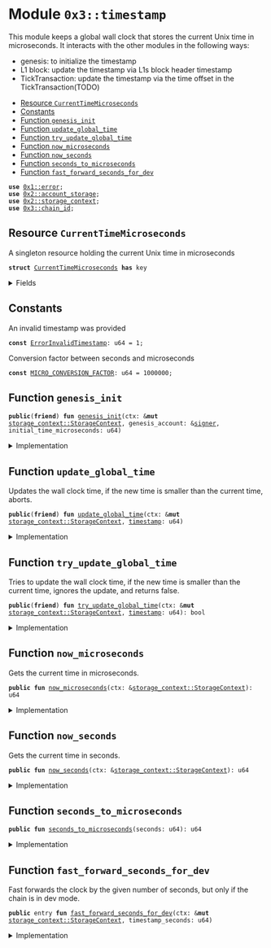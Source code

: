 
<a name="0x3_timestamp"></a>

# Module `0x3::timestamp`

This module keeps a global wall clock that stores the current Unix time in microseconds.
It interacts with the other modules in the following ways:
* genesis: to initialize the timestamp
* L1 block: update the timestamp via L1s block header timestamp
* TickTransaction: update the timestamp via the time offset in the TickTransaction(TODO)


-  [Resource `CurrentTimeMicroseconds`](#0x3_timestamp_CurrentTimeMicroseconds)
-  [Constants](#@Constants_0)
-  [Function `genesis_init`](#0x3_timestamp_genesis_init)
-  [Function `update_global_time`](#0x3_timestamp_update_global_time)
-  [Function `try_update_global_time`](#0x3_timestamp_try_update_global_time)
-  [Function `now_microseconds`](#0x3_timestamp_now_microseconds)
-  [Function `now_seconds`](#0x3_timestamp_now_seconds)
-  [Function `seconds_to_microseconds`](#0x3_timestamp_seconds_to_microseconds)
-  [Function `fast_forward_seconds_for_dev`](#0x3_timestamp_fast_forward_seconds_for_dev)


<pre><code><b>use</b> <a href="">0x1::error</a>;
<b>use</b> <a href="">0x2::account_storage</a>;
<b>use</b> <a href="">0x2::storage_context</a>;
<b>use</b> <a href="chain_id.md#0x3_chain_id">0x3::chain_id</a>;
</code></pre>



<a name="0x3_timestamp_CurrentTimeMicroseconds"></a>

## Resource `CurrentTimeMicroseconds`

A singleton resource holding the current Unix time in microseconds


<pre><code><b>struct</b> <a href="timestamp.md#0x3_timestamp_CurrentTimeMicroseconds">CurrentTimeMicroseconds</a> <b>has</b> key
</code></pre>



<details>
<summary>Fields</summary>


<dl>
<dt>
<code>microseconds: u64</code>
</dt>
<dd>

</dd>
</dl>


</details>

<a name="@Constants_0"></a>

## Constants


<a name="0x3_timestamp_ErrorInvalidTimestamp"></a>

An invalid timestamp was provided


<pre><code><b>const</b> <a href="timestamp.md#0x3_timestamp_ErrorInvalidTimestamp">ErrorInvalidTimestamp</a>: u64 = 1;
</code></pre>



<a name="0x3_timestamp_MICRO_CONVERSION_FACTOR"></a>

Conversion factor between seconds and microseconds


<pre><code><b>const</b> <a href="timestamp.md#0x3_timestamp_MICRO_CONVERSION_FACTOR">MICRO_CONVERSION_FACTOR</a>: u64 = 1000000;
</code></pre>



<a name="0x3_timestamp_genesis_init"></a>

## Function `genesis_init`



<pre><code><b>public</b>(<b>friend</b>) <b>fun</b> <a href="timestamp.md#0x3_timestamp_genesis_init">genesis_init</a>(ctx: &<b>mut</b> <a href="_StorageContext">storage_context::StorageContext</a>, genesis_account: &<a href="">signer</a>, initial_time_microseconds: u64)
</code></pre>



<details>
<summary>Implementation</summary>


<pre><code><b>public</b>(<b>friend</b>) <b>fun</b> <a href="timestamp.md#0x3_timestamp_genesis_init">genesis_init</a>(ctx: &<b>mut</b> StorageContext, genesis_account: &<a href="">signer</a>, initial_time_microseconds: u64) {
    <b>let</b> current_time = <a href="timestamp.md#0x3_timestamp_CurrentTimeMicroseconds">CurrentTimeMicroseconds</a> { microseconds: initial_time_microseconds };
    <a href="_global_move_to">account_storage::global_move_to</a>(ctx, genesis_account, current_time);
}
</code></pre>



</details>

<a name="0x3_timestamp_update_global_time"></a>

## Function `update_global_time`

Updates the wall clock time, if the new time is smaller than the current time, aborts.


<pre><code><b>public</b>(<b>friend</b>) <b>fun</b> <a href="timestamp.md#0x3_timestamp_update_global_time">update_global_time</a>(ctx: &<b>mut</b> <a href="_StorageContext">storage_context::StorageContext</a>, <a href="timestamp.md#0x3_timestamp">timestamp</a>: u64)
</code></pre>



<details>
<summary>Implementation</summary>


<pre><code><b>public</b>(<b>friend</b>) <b>fun</b> <a href="timestamp.md#0x3_timestamp_update_global_time">update_global_time</a>(ctx: &<b>mut</b> StorageContext,<a href="timestamp.md#0x3_timestamp">timestamp</a>: u64) {
    <b>let</b> global_timer = <a href="_global_borrow_mut">account_storage::global_borrow_mut</a>&lt;<a href="timestamp.md#0x3_timestamp_CurrentTimeMicroseconds">CurrentTimeMicroseconds</a>&gt;(ctx, @rooch_framework);
    <b>let</b> now = global_timer.microseconds;
    <b>assert</b>!(now &lt; <a href="timestamp.md#0x3_timestamp">timestamp</a>, <a href="_invalid_argument">error::invalid_argument</a>(<a href="timestamp.md#0x3_timestamp_ErrorInvalidTimestamp">ErrorInvalidTimestamp</a>));
    global_timer.microseconds = <a href="timestamp.md#0x3_timestamp">timestamp</a>;
}
</code></pre>



</details>

<a name="0x3_timestamp_try_update_global_time"></a>

## Function `try_update_global_time`

Tries to update the wall clock time, if the new time is smaller than the current time, ignores the update, and returns false.


<pre><code><b>public</b>(<b>friend</b>) <b>fun</b> <a href="timestamp.md#0x3_timestamp_try_update_global_time">try_update_global_time</a>(ctx: &<b>mut</b> <a href="_StorageContext">storage_context::StorageContext</a>, <a href="timestamp.md#0x3_timestamp">timestamp</a>: u64): bool
</code></pre>



<details>
<summary>Implementation</summary>


<pre><code><b>public</b>(<b>friend</b>) <b>fun</b> <a href="timestamp.md#0x3_timestamp_try_update_global_time">try_update_global_time</a>(ctx: &<b>mut</b> StorageContext, <a href="timestamp.md#0x3_timestamp">timestamp</a>: u64) : bool {
    <b>let</b> global_timer = <a href="_global_borrow_mut">account_storage::global_borrow_mut</a>&lt;<a href="timestamp.md#0x3_timestamp_CurrentTimeMicroseconds">CurrentTimeMicroseconds</a>&gt;(ctx, @rooch_framework);
    <b>let</b> now = global_timer.microseconds;
    <b>if</b>(now &lt; <a href="timestamp.md#0x3_timestamp">timestamp</a>) {
        global_timer.microseconds = <a href="timestamp.md#0x3_timestamp">timestamp</a>;
        <b>true</b>
    }<b>else</b>{
        <b>false</b>
    }
}
</code></pre>



</details>

<a name="0x3_timestamp_now_microseconds"></a>

## Function `now_microseconds`

Gets the current time in microseconds.


<pre><code><b>public</b> <b>fun</b> <a href="timestamp.md#0x3_timestamp_now_microseconds">now_microseconds</a>(ctx: &<a href="_StorageContext">storage_context::StorageContext</a>): u64
</code></pre>



<details>
<summary>Implementation</summary>


<pre><code><b>public</b> <b>fun</b> <a href="timestamp.md#0x3_timestamp_now_microseconds">now_microseconds</a>(ctx: &StorageContext): u64 {
    <a href="_global_borrow">account_storage::global_borrow</a>&lt;<a href="timestamp.md#0x3_timestamp_CurrentTimeMicroseconds">CurrentTimeMicroseconds</a>&gt;(ctx, @rooch_framework).microseconds
}
</code></pre>



</details>

<a name="0x3_timestamp_now_seconds"></a>

## Function `now_seconds`

Gets the current time in seconds.


<pre><code><b>public</b> <b>fun</b> <a href="timestamp.md#0x3_timestamp_now_seconds">now_seconds</a>(ctx: &<a href="_StorageContext">storage_context::StorageContext</a>): u64
</code></pre>



<details>
<summary>Implementation</summary>


<pre><code><b>public</b> <b>fun</b> <a href="timestamp.md#0x3_timestamp_now_seconds">now_seconds</a>(ctx: &StorageContext): u64 {
    <a href="timestamp.md#0x3_timestamp_now_microseconds">now_microseconds</a>(ctx) / <a href="timestamp.md#0x3_timestamp_MICRO_CONVERSION_FACTOR">MICRO_CONVERSION_FACTOR</a>
}
</code></pre>



</details>

<a name="0x3_timestamp_seconds_to_microseconds"></a>

## Function `seconds_to_microseconds`



<pre><code><b>public</b> <b>fun</b> <a href="timestamp.md#0x3_timestamp_seconds_to_microseconds">seconds_to_microseconds</a>(seconds: u64): u64
</code></pre>



<details>
<summary>Implementation</summary>


<pre><code><b>public</b> <b>fun</b> <a href="timestamp.md#0x3_timestamp_seconds_to_microseconds">seconds_to_microseconds</a>(seconds: u64): u64 {
    seconds * <a href="timestamp.md#0x3_timestamp_MICRO_CONVERSION_FACTOR">MICRO_CONVERSION_FACTOR</a>
}
</code></pre>



</details>

<a name="0x3_timestamp_fast_forward_seconds_for_dev"></a>

## Function `fast_forward_seconds_for_dev`

Fast forwards the clock by the given number of seconds, but only if the chain is in dev mode.


<pre><code><b>public</b> entry <b>fun</b> <a href="timestamp.md#0x3_timestamp_fast_forward_seconds_for_dev">fast_forward_seconds_for_dev</a>(ctx: &<b>mut</b> <a href="_StorageContext">storage_context::StorageContext</a>, timestamp_seconds: u64)
</code></pre>



<details>
<summary>Implementation</summary>


<pre><code><b>public</b> entry <b>fun</b> <a href="timestamp.md#0x3_timestamp_fast_forward_seconds_for_dev">fast_forward_seconds_for_dev</a>(ctx: &<b>mut</b> StorageContext, timestamp_seconds: u64) {
    <b>assert</b>!(rooch_framework::chain_id::is_dev(ctx), <a href="_invalid_argument">error::invalid_argument</a>(<a href="timestamp.md#0x3_timestamp_ErrorInvalidTimestamp">ErrorInvalidTimestamp</a>));
    <a href="timestamp.md#0x3_timestamp_fast_forward_seconds">fast_forward_seconds</a>(ctx, timestamp_seconds);
}
</code></pre>



</details>
